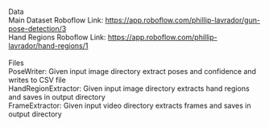 Data<br />
Main Dataset Roboflow Link: https://app.roboflow.com/phillip-lavrador/gun-pose-detection/3<br />
Hand Regions Roboflow Link: https://app.roboflow.com/phillip-lavrador/hand-regions/1<br />
<br />
Files<br />
PoseWriter: Given input image directory extract poses and confidence and writes to CSV file<br />
HandRegionExtractor: Given input image directory extracts hand regions and saves in output directory<br />
FrameExtractor: Given input video directory extracts frames and saves in output directory<br />
